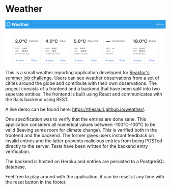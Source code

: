 # Weather
![Screenshot](https://github.com/thesauri/weather/raw/master/screenshot.png "Screenshot")

This is a small weather reporting application developed for [Reaktor's summer job challenge](https://github.com/reaktor/kesa-2018). Users can see weather observations from a set of citites around the globe and contribute with their own observations. The project consists of a frontend and a backend that have been split into two seperate entities. The frontend is built using React and communicates with the Rails backend using REST.

A live demo can be found here: https://thesauri.github.io/weather/.

One specification was to verify that the entries are done sane. This application considers all numerical values between -100°C–100°C to be valid (leaving some room for climate change). This is verified both in the frontend and the backend. The former gives users instant feedback on invalid entries and the latter prevents malicious entries from being POSTed directly to the server. Tests have been written for the backend entry verification.

The backend is hosted on Heroku and entries are persisted to a PostgreSQL database.

Feel free to play around with the application, it can be reset at any time with the reset button in the footer.